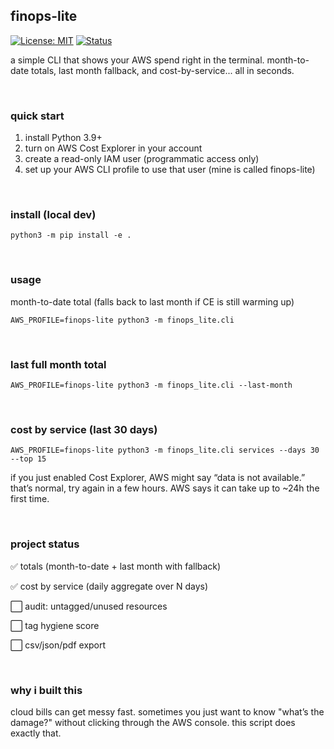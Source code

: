 ## finops-lite

[![License: MIT](https://img.shields.io/badge/License-MIT-yellow.svg)](#license)
[![Status](https://img.shields.io/badge/status-pre--alpha-blue.svg)](#project-status)

a simple CLI that shows your AWS spend right in the terminal.
month-to-date totals, last month fallback, and cost-by-service... all in seconds.

&nbsp;
### quick start

1. install Python 3.9+
2. turn on AWS Cost Explorer in your account
3. create a read-only IAM user (programmatic access only)
4. set up your AWS CLI profile to use that user (mine is called finops-lite)

&nbsp;
### install (local dev)
 ``` 
python3 -m pip install -e .
 ``` 

&nbsp;
### usage

month-to-date total (falls back to last month if CE is still warming up)

 ``` 
AWS_PROFILE=finops-lite python3 -m finops_lite.cli
 ``` 

&nbsp;
### last full month total

 ``` 
AWS_PROFILE=finops-lite python3 -m finops_lite.cli --last-month
 ``` 

&nbsp;
### cost by service (last 30 days)

 ``` 
AWS_PROFILE=finops-lite python3 -m finops_lite.cli services --days 30 --top 15
 ``` 

if you just enabled Cost Explorer, AWS might say “data is not available.”
that’s normal, try again in a few hours. AWS says it can take up to ~24h the first time.

&nbsp;
### project status
✅ totals (month-to-date + last month with fallback)

✅ cost by service (daily aggregate over N days)

⬜ audit: untagged/unused resources

⬜ tag hygiene score

⬜ csv/json/pdf export

&nbsp;
### why i built this
cloud bills can get messy fast.
sometimes you just want to know "what’s the damage?" without clicking through the AWS console.
this script does exactly that.
